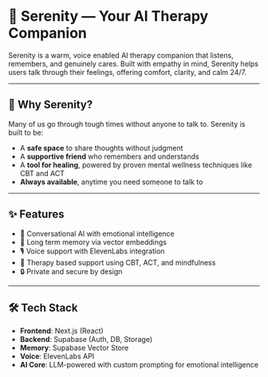 # 🌸 Serenity — Your AI Therapy Companion

Serenity is a warm, voice enabled AI therapy companion that listens, remembers, and genuinely cares. Built with empathy in mind, Serenity helps users talk through their feelings, offering comfort, clarity, and calm 24/7.

---

## 🧠 Why Serenity?

Many of us go through tough times without anyone to talk to. Serenity is built to be:

- A **safe space** to share thoughts without judgment  
- A **supportive friend** who remembers and understands  
- A **tool for healing**, powered by proven mental wellness techniques like CBT and ACT  
- **Always available**, anytime you need someone to talk to

---

## ✨ Features

- 💬 Conversational AI with emotional intelligence  
- 🧠 Long term memory via vector embeddings  
- 🎙️ Voice support with ElevenLabs integration  
- 🧘 Therapy based support using CBT, ACT, and mindfulness  
- 🔒 Private and secure by design  

---

## 🛠️ Tech Stack

- **Frontend**: Next.js (React)  
- **Backend**: Supabase (Auth, DB, Storage)  
- **Memory**: Supabase Vector Store  
- **Voice**: ElevenLabs API  
- **AI Core**: LLM-powered with custom prompting for emotional intelligence  


